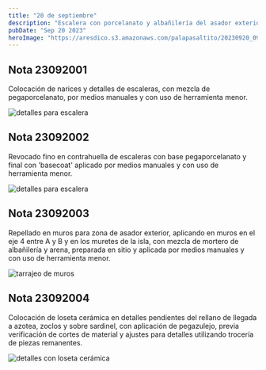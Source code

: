 ```yaml
---
title: "20 de septiembre"
description: "Escalera con porcelanato y albañilería del asador exterior"
pubDate: "Sep 20 2023"
heroImage: "https://aresdico.s3.amazonaws.com/palapasaltito/20230920_091333.jpg"
---
```


## Nota 23092001

Colocación de narices y detalles de escaleras, con mezcla de pegaporcelanato, por medios manuales y con uso de herramienta menor.

![detalles para escalera](https://aresdico.s3.amazonaws.com/palapasaltito/20230920_091333.jpg "detalles para escalera")

## Nota 23092002

Revocado fino en contrahuella de escaleras con base pegaporcelanato y final con 'basecoat' aplicado por medios manuales y con uso de herramienta menor.

![detalles para escalera](https://aresdico.s3.amazonaws.com/palapasaltito/20230920_091340.jpg "detalles para escalera")

## Nota 23092003

Repellado en muros para zona de asador exterior, aplicando en muros en el eje 4 entre A y B y en los muretes de la isla, con mezcla de mortero de albañilería y arena, preparada en sitio y aplicada por medios manuales y con uso de herramienta menor.

![tarrajeo de muros](https://aresdico.s3.amazonaws.com/palapasaltito/20230920_094639.jpg "tarrajeo de muros")

## Nota 23092004

Colocación de loseta cerámica en detalles pendientes del rellano de llegada a azotea, zoclos y sobre sardinel, con aplicación de pegazulejo, previa verificación de cortes de material y ajustes para detalles utilizando trocería de piezas remanentes.

![detalles con loseta cerámica](https://aresdico.s3.amazonaws.com/palapasaltito/20230920_092210.jpg "detalles con loseta cerámica")
